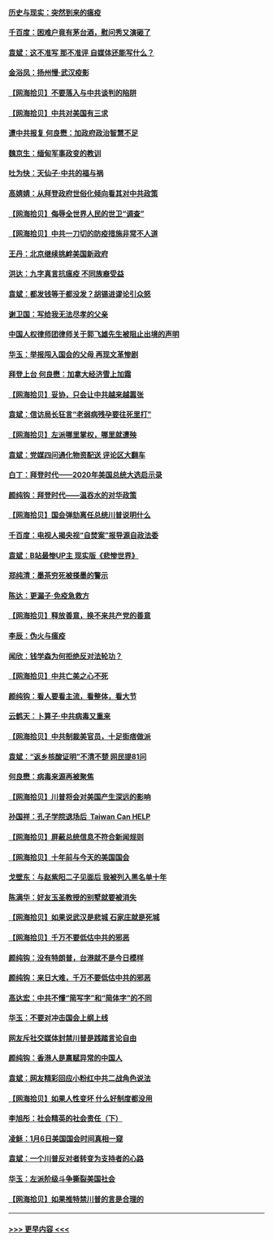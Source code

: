 #### [历史与现实：突然到来的瘟疫](../pages/nsc993/n12738507.md?t=02072151) 
#### [千百度：困难户竟有茅台酒，慰问秀又演砸了](../pages/nsc993/n12738362.md?t=02072151) 
#### [袁斌：这不准写 那不准评 自媒体还能写什么？](../pages/nsc993/n12737833.md?t=02072151) 
#### [金浴凤：扬州慢‧武汉疫影](../pages/nsc993/n12737248.md?t=02072151) 
#### [【网海拾贝】不要落入与中共谈判的陷阱](../pages/nsc993/n12735229.md?t=02072151) 
#### [【网海拾贝】中共对美国有三求](../pages/nsc993/n12735197.md?t=02072151) 
#### [遭中共报复 何良懋：加政府政治智慧不足](../pages/nsc993/n12734323.md?t=02072151) 
#### [魏京生：缅甸军事政变的教训](../pages/nsc993/n12732470.md?t=02072151) 
#### [吐为快：天仙子·中共的福与祸](../pages/nsc993/n12732165.md?t=02072151) 
#### [高婧婧：从拜登政府世俗化倾向看其对中共政策](../pages/nsc993/n12730028.md?t=02072151) 
#### [【网海拾贝】侮辱全世界人民的世卫“调查”](../pages/nsc993/n12727884.md?t=02072151) 
#### [【网海拾贝】中共一刀切的防疫措施非常不人道](../pages/nsc993/n12724879.md?t=02072151) 
#### [王丹：北京继续挑衅美国新政府](../pages/nsc993/n12722456.md?t=02072151) 
#### [洪达：九字真言抗瘟疫 不同族裔受益](../pages/nsc993/n12722448.md?t=02072151) 
#### [袁斌：都发钱等于都没发？胡锡进谬论引众怒](../pages/nsc993/n12722393.md?t=02072151) 
#### [谢卫国：写给我无法尽孝的父亲](../pages/nsc993/n12720325.md?t=02072151) 
#### [中国人权律师团律师关于郭飞雄先生被阻止出境的声明](../pages/nsc993/n12720203.md?t=02072151) 
#### [华玉：举报闯入国会的父母 再现文革惨剧](../pages/nsc993/n12719070.md?t=02072151) 
#### [拜登上台 何良懋：加拿大经济雪上加霜](../pages/nsc993/n12718943.md?t=02072151) 
#### [【网海拾贝】妥协，只会让中共越来越嚣张](../pages/nsc993/n12717392.md?t=02072151) 
#### [袁斌：信访局长狂言“老弱病残孕要往死里打”](../pages/nsc993/n12717343.md?t=02072151) 
#### [【网海拾贝】左派哪里掌权，哪里就遭殃](../pages/nsc993/n12715009.md?t=02072151) 
#### [袁斌：党媒四问通化物资配送 评论区大翻车](../pages/nsc993/n12714950.md?t=02072151) 
#### [白丁：拜登时代——2020年美国总统大选启示录](../pages/nsc993/n12714920.md?t=02072151) 
#### [颜纯钩：拜登时代——温吞水的对华政策](../pages/nsc993/n12713245.md?t=02072151) 
#### [【网海拾贝】国会弹劾离任总统川普说明什么](../pages/nsc993/n12712816.md?t=02072151) 
#### [千百度：电视人揭央视“自焚案”报导源自政法委](../pages/nsc993/n12709760.md?t=02072151) 
#### [袁斌：B站最惨UP主 现实版《悲惨世界》](../pages/nsc993/n12709686.md?t=02072151) 
#### [郑纯清：墨茶穷死被搽墨的警示](../pages/nsc993/n12709262.md?t=02072151) 
#### [陈达：更漏子·免疫急救方](../pages/nsc993/n12709244.md?t=02072151) 
#### [【网海拾贝】释放善意，换不来共产党的善意](../pages/nsc993/n12708361.md?t=02072151) 
#### [李辰：伪火与瘟疫](../pages/nsc993/n12707981.md?t=02072151) 
#### [闻欣：钱学森为何拒绝反对法轮功？](../pages/nsc993/n12707407.md?t=02072151) 
#### [【网海拾贝】中共亡美之心不死](../pages/nsc993/n12707621.md?t=02072151) 
#### [颜纯钩：看人要看主流，看整体，看大节](../pages/nsc993/n12707536.md?t=02072151) 
#### [云鹤天：卜算子‧中共病毒又重来](../pages/nsc993/n12707408.md?t=02072151) 
#### [【网海拾贝】中共制裁美官员，十足街痞做派](../pages/nsc993/n12705115.md?t=02072151) 
#### [袁斌：“返乡核酸证明”不清不楚 网民提81问](../pages/nsc993/n12704982.md?t=02072151) 
#### [何良懋：病毒来源再被聚焦](../pages/nsc993/n12704944.md?t=02072151) 
#### [【网海拾贝】川普将会对美国产生深远的影响](../pages/nsc993/n12703045.md?t=02072151) 
#### [孙国祥：孔子学院退场后  Taiwan Can HELP](../pages/nsc993/n12702430.md?t=02072151) 
#### [【网海拾贝】屏蔽总统信息不符合新闻规则](../pages/nsc993/n12699998.md?t=02072151) 
#### [【网海拾贝】十年前与今天的美国国会](../pages/nsc993/n12696993.md?t=02072151) 
#### [戈壁东：与赵紫阳二子见面后 我被列入黑名单十年](../pages/nsc993/n12696215.md?t=02072151) 
#### [陈满华：好友玉圣教授的别墅就要被消失](../pages/nsc993/n12695411.md?t=02072151) 
#### [【网海拾贝】如果说武汉是悲城 石家庄就是死城](../pages/nsc993/n12694589.md?t=02072151) 
#### [【网海拾贝】千万不要低估中共的邪恶](../pages/nsc993/n12692771.md?t=02072151) 
#### [颜纯钩：没有特朗普，台港就不是今日模样](../pages/nsc993/n12692678.md?t=02072151) 
#### [颜纯钩：来日大难，千万不要低估中共的邪恶](../pages/nsc993/n12692080.md?t=02072151) 
#### [高达宏：中共不懂“简写字”和“简体字”的不同](../pages/nsc993/n12692068.md?t=02072151) 
#### [华玉：不要对冲击国会上纲上线](../pages/nsc993/n12689948.md?t=02072151) 
#### [网友斥社交媒体封禁川普是践踏言论自由](../pages/nsc993/n12687482.md?t=02072151) 
#### [颜纯钩：香港人是禀赋异常的中国人](../pages/nsc993/n12685142.md?t=02072151) 
#### [袁斌：网友精彩回应小粉红中共二战角色说法](../pages/nsc993/n12684994.md?t=02072151) 
#### [【网海拾贝】如果人性变坏 什么好制度都没用](../pages/nsc993/n12683000.md?t=02072151) 
#### [李旭彤：社会精英的社会责任（下）](../pages/nsc993/n12680604.md?t=02072151) 
#### [凌稣：1月6日美国国会时间真相一窥](../pages/nsc993/n12682780.md?t=02072151) 
#### [袁斌：一个川普反对者转变为支持者的心路](../pages/nsc993/n12682700.md?t=02072151) 
#### [华玉：左派阶级斗争撕裂美国社会](../pages/nsc993/n12681226.md?t=02072151) 
#### [【网海拾贝】如果推特禁川普的言是合理的](../pages/nsc993/n12681232.md?t=02072151) 

----
#### [ >>> 更早内容 <<< ](../indexes/nsc993-earlier.md)

